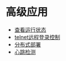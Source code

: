 # 高级应用

* [查看运行状态](/start/workerman.html)
* [telnet远程登录控制](/advanced/telnet.html)
* [分布式部署](/advanced/distributed.html)
* [心跳检测](/advanced/heartbeat.html)
